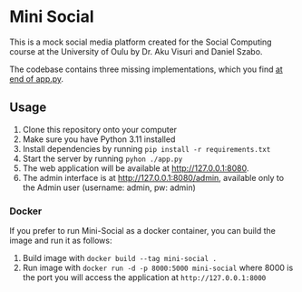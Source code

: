 # Mini Social

This is a mock social media platform created for the Social Computing course at the University of Oulu by Dr. Aku Visuri and Daniel Szabo.


The codebase contains three missing implementations, which you find [at end of app.py](https://github.com/Crowd-Computing-Oulu/mini_social_exercise/blob/44117e36e609b52c3452226797a0fd3fb5ff5258/app.py#L886).
## Usage

1. Clone this repository onto your computer
2. Make sure you have Python 3.11 installed
3. Install dependencies by running `pip install -r requirements.txt`
4. Start the server by running `pyhon ./app.py`
5. The web application will be available at http://127.0.0.1:8080. 
6. The admin interface is at http://127.0.0.1:8080/admin, available only to the Admin user (username: admin, pw: admin)

### Docker

If you prefer to run Mini-Social as a docker container, you can build the image and run it as follows:

1. Build image with `docker build --tag mini-social .`
2. Run image with `docker run -d -p 8000:5000 mini-social` where 8000 is the port you will access the application at `http://127.0.0.1:8000`
